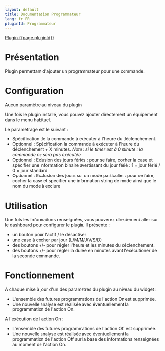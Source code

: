 ```yaml
---
layout: default
title: Documentation Programmateur
lang: fr_FR
pluginId: Programmateur
---
```


<div id="title">
<a href="../../../{{site.baseurl}}/{{page.pluginId}}/{{page.lang}}">Plugin {{page.pluginId}}</a>
</div>

Présentation 
===
Plugin permettant d'ajouter un programmateur pour une commande.

Configuration
===
Aucun paramètre au niveau du plugin.

Une fois le plugin installé, vous pouvez ajouter directement un équipement dans le menu habituel.

Le paramétrage est le suivant :
- Spécification de la commande à exécuter à l'heure du déclenchement.
- Optionnel : Spécification la commande à exécuter à l'heure du déclenchement + X minutes.
*Note : si le timer est à 0 minute : la commande ne sera pas exécutée*
- Optionnel : Exlusion des jours fériés : pour se faire, cocher la case et spécifier une information binaire avertissant du jour férié : 1 = jour férié / 0 = jour standard
- Optionnel : Exclusion des jours sur un mode particulier : pour se faire, cocher la case et spécifier une information string de mode ainsi que le nom du mode à exclure

Utilisation
===
Une fois les informations renseignées, vous pouverez directement aller sur le dashboard pour configurer le plugin.
Il présente :
- un bouton pour l'actif / le désactiver
- une case à cocher par jour (L/M/M/J/V/S/D)
- des boutons +/- pour régler l'heure et les minutes du déclenchement.
- des boutons +/- pour régler la durée en minutes avant l'exécutioner de la seconde commande.

Fonctionnement
===
A chaque mise à jour d'un des paramètres du plugin au niveau du widget :
- L'ensemble des futures programmations de l'action On est supprimée.
- Une nouvelle analyse est réalisée avec éventuellement la programmation de l'action On.

A l'exécution de l'action On :
- L'ensemble des futures programmations de l'action Off est supprimée.
- Une nouvelle analyse est réalisée avec éventuellement la programmation de l'action Off sur la base des informations renseignées au moment de l'action On.
